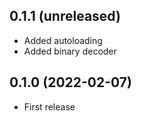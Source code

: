 ## 0.1.1 (unreleased)

- Added autoloading
- Added binary decoder

## 0.1.0 (2022-02-07)

- First release
